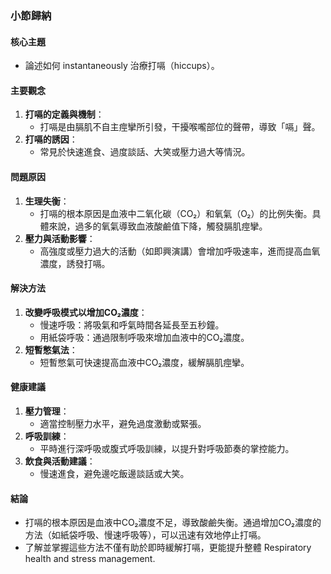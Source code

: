### 小節歸納

#### 核心主題
- 論述如何 instantaneously 治療打嗝（hiccups）。

#### 主要觀念
1. **打嗝的定義與機制**：
   - 打嗝是由膈肌不自主痙攣所引發，干擾喉嚨部位的聲帶，導致「嗝」聲。
2. **打嗝的誘因**：
   - 常見於快速進食、過度談話、大笑或壓力過大等情況。

#### 問題原因
1. **生理失衡**：
   - 打嗝的根本原因是血液中二氧化碳（CO₂）和氧氣（O₂）的比例失衡。具體來說，過多的氧氣導致血液酸鹼值下降，觸發膈肌痙攣。
2. **壓力與活動影響**：
   - 高強度或壓力過大的活動（如即興演講）會增加呼吸速率，進而提高血氧濃度，誘發打嗝。

#### 解決方法
1. **改變呼吸模式以增加CO₂濃度**：
   - 慢速呼吸：將吸氣和呼氣時間各延長至五秒鐘。
   - 用紙袋呼吸：通過限制呼吸來增加血液中的CO₂濃度。
2. **短暫憋氣法**：
   - 短暫憋氣可快速提高血液中CO₂濃度，緩解膈肌痙攣。

#### 健康建議
1. **壓力管理**：
   - 適當控制壓力水平，避免過度激動或緊張。
2. **呼吸訓練**：
   - 平時進行深呼吸或腹式呼吸訓練，以提升對呼吸節奏的掌控能力。
3. **飲食與活動建議**：
   - 慢速進食，避免邊吃飯邊談話或大笑。

#### 結論
- 打嗝的根本原因是血液中CO₂濃度不足，導致酸鹼失衡。通過增加CO₂濃度的方法（如紙袋呼吸、慢速呼吸等），可以迅速有效地停止打嗝。
- 了解並掌握這些方法不僅有助於即時緩解打嗝，更能提升整體 Respiratory health and stress management.